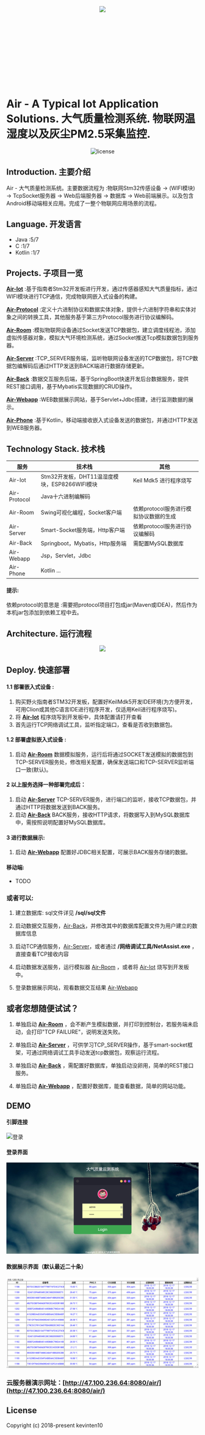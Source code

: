 <p align="center" style="height: 200px">
  <img src="https://github.com/kevinten10/Air/blob/master/Icon.png"/>
</p>

# Air - A Typical Iot Application Solutions. 大气质量检测系统. 物联网温湿度以及灰尘PM2.5采集监控. 

<p align="center">
  <img src="https://img.shields.io/github/license/mashape/apistatus.svg" alt="license"/>
</p>

## Introduction. 主要介绍

Air - 大气质量检测系统。主要数据流程为 :物联网Stm32传感设备 -> (WIFI模块) -> TcpSocket服务器 -> Web后端服务器 -> 数据库 -> Web前端展示。以及包含Android移动端相关应用。完成了一整个物联网应用场景的流程。

## Language. 开发语言

* Java :5/7
* C :1/7
* Kotlin :1/7 

## Projects. 子项目一览

**[Air-Iot](https://github.com/kevinten10/Air-Iot)** :基于指南者Stm32开发板进行开发，通过传感器感知大气质量指标，通过WIFI模块进行TCP通信，完成物联网嵌入式设备的构建。

**[Air-Protocol](https://github.com/kevinten10/Air-Protocol)** :定义十六进制协议和数据实体对象，提供十六进制字符串和实体对象之间的转换工具，其他服务基于第三方Protocol服务进行协议编解码。

**[Air-Room](https://github.com/kevinten10/Air-Room)** :模拟物联网设备通过Socket发送TCP数据包，建立调度线程池，添加虚拟传感器对象，模拟大气环境检测系统，通过Socket推送Tcp模拟数据包到服务器。

**[Air-Server](https://github.com/kevinten10/Air-Server)** :TCP_SERVER服务端，监听物联网设备发送的TCP数据包，将TCP数据包编解码后通过HTTP发送到BACK端进行数据存储更新。

**[Air-Back](https://github.com/kevinten10/Air-Back)** :数据交互服务后端，基于SpringBoot快速开发后台数据服务，提供REST接口调用，基于Mybatis实现数据的CRUD操作。

**[Air-Webapp](https://github.com/kevinten10/Air-Webapp)** :WEB数据展示网站，基于Servlet+Jdbc搭建，进行监测数据的展示。

**[Air-Phone](https://github.com/kevinten10/Air-Phone)** :基于Kotlin，移动端接收嵌入式设备发送的数据包，并通过HTTP发送到WEB服务器。

## Technology Stack. 技术栈

|服务|技术栈|其他|
|---|---|---|
|Air-Iot|Stm32开发板，DHT11温湿度模块，ESP8266WIFI模块|Keil Mdk5 进行程序烧写|
|Air-Protocol|Java十六进制编解码||
|Air-Room|Swing可视化编程，Socket客户端|依赖protocol服务进行模拟协议数据的生成|
|Air-Server|Smart-Socket服务端，Http客户端|依赖protocol服务进行协议编解码|
|Air-Back|Springboot，Mybatis，Http服务端|需配置MySQL数据库|
|Air-Webapp|Jsp，Servlet，Jdbc||
|Air-Phone|Kotlin ...|

#### 提示: 

依赖protocol的意思是 :需要把protocol项目打包成jar(Maven或IDEA)，然后作为本机jar包添加到依赖工程中去。

## Architecture. 运行流程

<p align="center">
  <img src="https://github.com/kevinten10/Air/blob/master/Architecture.png" />
</p>

## Deploy. 快速部署

#### 1.1 部署嵌入式设备 :

1. 购买野火指南者STM32开发板，配置好KeilMdk5开发IDE环境(为方便开发，可用Clion或其他C语言IDE进行程序开发，仅适用Keil进行程序烧写)。
2. 将 **[Air-Iot](https://github.com/kevinten10/Air-Iot)** 程序烧写到开发板中，具体配置请打开查看
3. 首先运行TCP网络调试工具，监听指定端口，查看是否收到数据包。

#### 1.2 部署虚拟嵌入式设备 :

1. 启动 **[Air-Room](https://github.com/kevinten10/Air-Room)** 数据模拟服务，运行后将通过SOCKET发送模拟的数据包到TCP-SERVER服务处，修改相关配置，确保发送端口和TCP-SERVER监听端口一致(默认)。

#### 2 以上服务选择一种部署完成后：

1. 启动 **[Air-Server](https://github.com/kevinten10/Air-Server)** TCP-SERVER服务，进行端口的监听，接收TCP数据包，并通过HTTP将数据发送到BACK服务。
2. 启动 **[Air-Back](https://github.com/kevinten10/Air-Back)** BACK服务，接收HTTP请求，将数据写入到MySQL数据库中，需按照说明配置好MySQL数据库。

#### 3 进行数据展示:

1. 启动 **[Air-Webapp](https://github.com/kevinten10/Air-Webapp)** 配置好JDBC相关配置，可展示BACK服务存储的数据。

#### 移动端:

* TODO

### 或者可以: 

1. 建立数据库: sql文件详见 **/sql/sql文件**

2. 启动数据交互服务，[Air-Back](https://github.com/kevinten10/Air-Back)，并修改其中的数据库配置文件为用户建立的数据库信息

3. 启动TCP通信服务，[Air-Server](https://github.com/kevinten10/Air-Server)，或者通过 **/网络调试工具/NetAssist.exe** ，直接查看TCP接收内容

4. 启动数据发送服务，运行模拟器 [Air-Room](https://github.com/kevinten10/Air-Room) ，或者将 [Air-Iot](https://github.com/kevinten10/Air-Iot) 烧写到开发板中。
   
5. 登录数据展示网站，观看数据交互结果 [Air-Webapp](https://github.com/kevinten10/Air-Webapp)

## 或者您想随便试试？

1. 单独启动 **[Air-Room](https://github.com/kevinten10/Air-Room)** ，会不断产生模拟数据，并打印到控制台，若服务端未启动，会打印"TCP FAILURE"，说明发送失败。

2. 单独启动 **[Air-Server](https://github.com/kevinten10/Air-Server)** ，可供学习TCP_SERVER操作，基于smart-socket框架，可通过网络调试工具手动发送tcp数据包，观察运行流程。

3. 单独启动 **[Air-Back](https://github.com/kevinten10/Air-Back)** ，需配置好数据库，单独启动没卵用，简单的REST接口服务。

4. 单独启动 **[Air-Webapp](https://github.com/kevinten10/Air-Webapp)** ，配置好数据库，能查看数据，简单的网站功能。

## DEMO

#### 引脚连接

![登录](air-doc/images/引脚连接.jpg)

#### 登录界面

![登录](air-doc/images/登录.png)

#### 数据展示界面（默认最近二十条）

![数据](air-doc/images/数据展示.png)

### 云服务器演示网址：[http://47.100.236.64:8080/air/](http://47.100.236.64:8080/air/)

## License

Copyright (c) 2018-present kevinten10



